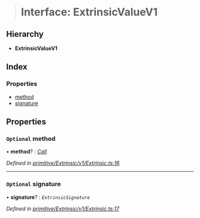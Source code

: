 > # Interface: ExtrinsicValueV1

## Hierarchy

* **ExtrinsicValueV1**

## Index

### Properties

* [method](_primitive_extrinsic_v1_extrinsic_.extrinsicvaluev1.md#optional-method)
* [signature](_primitive_extrinsic_v1_extrinsic_.extrinsicvaluev1.md#optional-signature)

## Properties

### `Optional` method

• **method**? : *[Call](../classes/_primitive_generic_call_.call.md)*

*Defined in [primitive/Extrinsic/v1/Extrinsic.ts:16](https://github.com/polkadot-js/api/blob/09ee77d/packages/types/src/primitive/Extrinsic/v1/Extrinsic.ts#L16)*

___

### `Optional` signature

• **signature**? : *`ExtrinsicSignature`*

*Defined in [primitive/Extrinsic/v1/Extrinsic.ts:17](https://github.com/polkadot-js/api/blob/09ee77d/packages/types/src/primitive/Extrinsic/v1/Extrinsic.ts#L17)*